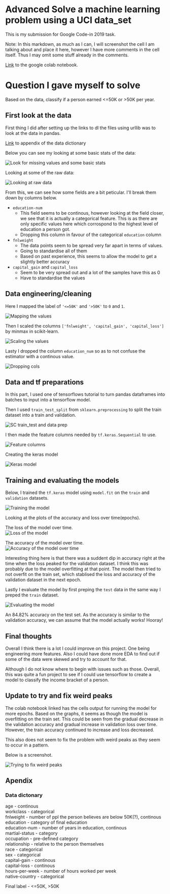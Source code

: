 # Advanced Solve a machine learning problem using a UCI data_set

This is my submission for Google Code-in 2019 task.

Note: In this markdown, as much as I can, I will screenshot the cell I am talking about and place it here, however I have more comments in the cell itself. Thus I may omit some stuff already in the comments.

[Link](https://colab.research.google.com/drive/1l2W_0HbW94xNZCWt7iuc58lT7F-ixiJZ) to the google colab notebook.

# Question I gave myself to solve  

Based on the data, classify if a person earned <=50K or >50K per year.


## First look at the data  
First thing I did after setting up the links to dl the files using urllib was to look at the data in pandas.

[Link](#data-dictonary) to appendix of the data dictionary  

Below you can see my looking at some basic stats of the data:  

![Look for missing values and some basic stats](content/MD_1.png)  

Looking at some of the raw data:  

![Looking at raw data](content/MD_2.png)  

From this, we can see how some fields are a bit peticular. I'll break them down by columns below.  

- `education-num`
  - This field seems to be continous, however looking at the field closer, we see that it is actually a categorical feature. This is as there are only specific values here which corrospond to the highest level of education a person got.
  - Dropping this column in favour of the categorical `education` column
- `fnlweight` 
  - The data points seem to be spread very far apart in terms of values.
  - Going to standardise all of them
  - Based on past experience, this seems to allow the model to get a slightly better accuracy
- `capital_gain` and `capital_loss`
  - Seem to be very spread out and a lot of the samples have this as 0
  - Have to standardise the values

## Data engineering/cleaning

Here I mapped the label of `'<=50K'` and `'>50K'` to `0` and `1`.  

![Mapping the values](content/MD_3.png)  

Then I scaled the columns `['fnlweight', 'capital_gain', 'capital_loss']` by minmax in scikit-learn.  

![Scaling the values](content/MD_4.png)  

Lasty I dropped the column `education_num` so as to not confuse the estimator with a continous value.  

![Dropping cols](content/MD_5.png)  

## Data and tf preparations  

In this part, I used one of tensorflows tutorial to turn pandas dataframes into batches to input into a tensorflow model.  

Then I used `train_test_split` from `sklearn.preprocessing` to split the train dataset into a train and validation.  

![SC train_test and data prep](content/MD_6.png)  

I then made the feature columns needed by `tf.keras.Sequential` to use.  

![Feature columns](content/MD_7.png)

Creating the keras model  

![Keras model](content/MD_8.png)

## Training and evaluating the models

Below, I trained the `tf.keras` model using `model.fit` on the `train` and `validation` datasets.  

![Training the model](content/MD_9.png)  

Looking at the plots of the accuracy and loss over time(epochs).  

The loss of the model over time.  
![Loss of the model](content/MD_10.png)  

The accuracy of the model over time.  
![Accuracy of the model over time](content/MD_11.png)  

Interesting thing here is that there was a suddent dip in accuracy right at the time when the loss peaked for the validation dataset. I think this was probably due to the model overfitting at that point. The model then tried to not overfit on the train set, which stablised the loss and accuracy of the validation dataset in the next epoch.  

Lastly I evaluate the model by first preping the `test` data in the same way I preped the `train` dataset.  

![Evaluating the model](content/MD_12.png)  

An 84.82% accuracy on the test set. As the accuracy is similar to the validation accuracy, we can assume that the model actually works! Hooray!

## Final thoughts  

Overall I think there is a lot I could improve on this project. One being engineering more features. Also I could have done more EDA to find out if some of the data were skewed and try to account for that.  

Although I do not know where to begin with issues such as those. Overall, this was quite a fun project to see if I could use tensorflow to create a model to classify the income bracket of a person.  

## Update to try and fix weird peaks  
The colab notebook linked has the cells output for running the model for more epochs. Based on the graphs, it seems as though the model is overfitting on the train set. This could be seen from the gradual decrease in the validation accuracy and gradual increase in validation loss over time. However, the train accuracy continued to increase and loss decreased.

This also does not seem to fix the problem with weird peaks as they seem to occur in a pattern.  

Below is a screenshot.  

![Trying to fix weird peaks](content/MD_13.png)

## Apendix

### Data dictonary

age - continous  
workclass - categorical  
fnlweight - number of ppl the person believes are below 50K(?), continous  
education - category of final education  
education-num - number of years in education, continous  
martial-status - category  
occupation - pre-defined category  
relationship - relative to the person themselves  
race - categorical  
sex - categorical  
capital-gain - continous  
capital-loss - continous  
hours-per-week - number of hours worked per week  
native-country - categorical  

Final label - <=50K, >50K  

